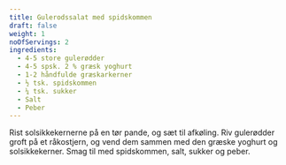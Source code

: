 ```yaml
---
title: Gulerodssalat med spidskommen
draft: false
weight: 1
noOfServings: 2
ingredients:
  - 4-5 store gulerødder
  - 4-5 spsk. 2 % græsk yoghurt
  - 1-2 håndfulde græskarkerner
  - ½ tsk. spidskommen
  - ¼ tsk. sukker
  - Salt
  - Peber
---
```


Rist solsikkekernerne på en tør pande, og sæt til afkøling. Riv
gulerødder groft på et råkostjern, og vend dem sammen med den græske
yoghurt og solsikkekerner. Smag til med spidskommen, salt, sukker og
peber.

